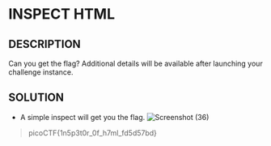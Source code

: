 # INSPECT HTML

## DESCRIPTION
Can you get the flag?
Additional details will be available after launching your challenge instance.

## SOLUTION
- A simple inspect will get you the flag.
![Screenshot (36)](https://github.com/user-attachments/assets/e29d1c52-21c5-4290-ba53-c80c65f8b4db)
> picoCTF{1n5p3t0r_0f_h7ml_fd5d57bd}
